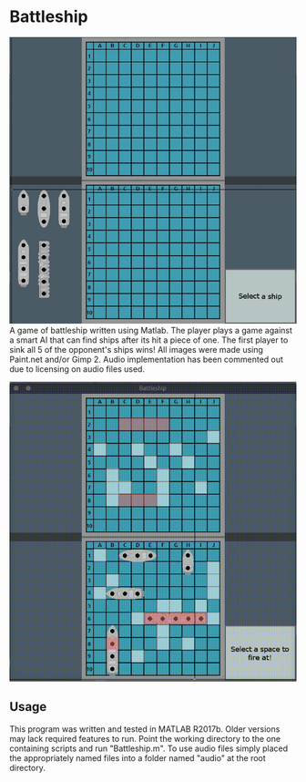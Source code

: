 # Battleship
![alt text](https://github.com/didgeridoomh/battleship/raw/master/screenshots/screenshot_one.jpg "Screenshot one")
A game of battleship written using Matlab. The player plays a game against a smart AI that can find ships after its hit a piece of one. The first player to sink all 5 of the opponent's ships wins! All images were made using Paint.net and/or Gimp 2. Audio implementation has been commented out due to licensing on audio files used.

![alt text](https://github.com/didgeridoomh/battleship/raw/master/screenshots/clip.gif "Clip One")
## Usage
This program was written and tested in MATLAB R2017b. Older versions may lack required features to run. Point the working directory to the one containing scripts and run "Battleship.m". To use audio files simply placed the appropriately named files into a folder named "audio" at the root directory.
